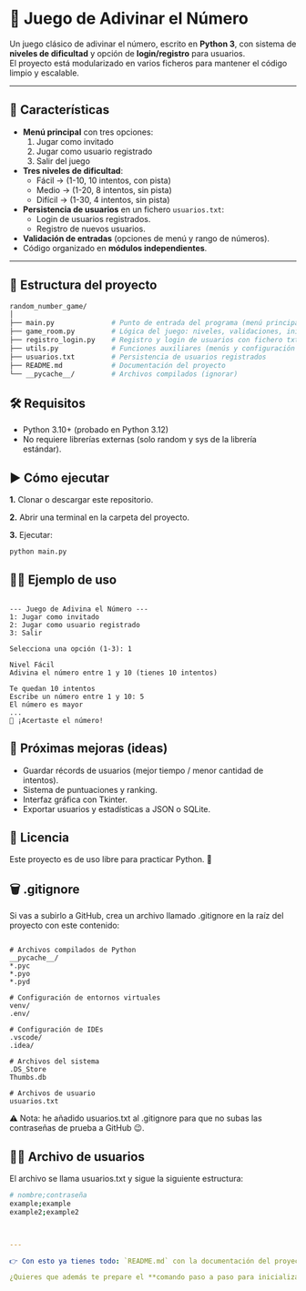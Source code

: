 # 🎲 Juego de Adivinar el Número

Un juego clásico de adivinar el número, escrito en **Python 3**, con sistema de **niveles de dificultad** y opción de **login/registro** para usuarios.  
El proyecto está modularizado en varios ficheros para mantener el código limpio y escalable.

---

## 🚀 Características

- **Menú principal** con tres opciones:
  1. Jugar como invitado
  2. Jugar como usuario registrado
  3. Salir del juego
- **Tres niveles de dificultad**:
  - Fácil → (1-10, 10 intentos, con pista)
  - Medio → (1-20, 8 intentos, sin pista)
  - Difícil → (1-30, 4 intentos, sin pista)
- **Persistencia de usuarios** en un fichero `usuarios.txt`:
  - Login de usuarios registrados.
  - Registro de nuevos usuarios.
- **Validación de entradas** (opciones de menú y rango de números).
- Código organizado en **módulos independientes**.

---

## 📂 Estructura del proyecto

```bash
random_number_game/
│
├── main.py              # Punto de entrada del programa (menú principal)
├── game_room.py         # Lógica del juego: niveles, validaciones, inicio de partida
├── registro_login.py    # Registro y login de usuarios con fichero txt
├── utils.py             # Funciones auxiliares (menús y configuración de niveles)
├── usuarios.txt         # Persistencia de usuarios registrados
├── README.md            # Documentación del proyecto
└── __pycache__/         # Archivos compilados (ignorar)
```

## 🛠️ Requisitos

- Python 3.10+ (probado en Python 3.12)
- No requiere librerías externas (solo random y sys de la librería estándar).

## ▶️ Cómo ejecutar

**1.** Clonar o descargar este repositorio.

**2.** Abrir una terminal en la carpeta del proyecto.

**3.** Ejecutar:

``` bash
python main.py
```
## 🧑‍💻 Ejemplo de uso

``` text

--- Juego de Adivina el Número ---
1: Jugar como invitado
2: Jugar como usuario registrado
3: Salir

Selecciona una opción (1-3): 1

Nivel Fácil
Adivina el número entre 1 y 10 (tienes 10 intentos)

Te quedan 10 intentos
Escribe un número entre 1 y 10: 5
El número es mayor
...
🎉 ¡Acertaste el número!
```

## 📌 Próximas mejoras (ideas)

- Guardar récords de usuarios (mejor tiempo / menor cantidad de intentos).
- Sistema de puntuaciones y ranking.
- Interfaz gráfica con Tkinter.
- Exportar usuarios y estadísticas a JSON o SQLite.

## 📄 Licencia

Este proyecto es de uso libre para practicar Python. 🚀

## 🗑️ .gitignore

Si vas a subirlo a GitHub, crea un archivo llamado .gitignore en la raíz del proyecto con este contenido:

``` gitignore

# Archivos compilados de Python
__pycache__/
*.pyc
*.pyo
*.pyd

# Configuración de entornos virtuales
venv/
.env/

# Configuración de IDEs
.vscode/
.idea/

# Archivos del sistema
.DS_Store
Thumbs.db

# Archivos de usuario
usuarios.txt
```
⚠️ Nota: he añadido usuarios.txt al .gitignore para que no subas las contraseñas de prueba a GitHub 😉.

## 🙍‍♂️ Archivo de usuarios

El archivo se llama usuarios.txt y sigue la siguiente estructura:

``` bash
# nombre;contraseña
example;example
example2;example2
```

``` yaml


---

👉 Con esto ya tienes todo: `README.md` con la documentación del proyecto y `.gitignore` para mantener limpio tu repo.  

¿Quieres que además te prepare el **comando paso a paso para inicializar el repo en GitHub** (git init, commit, push, etc.) para que lo publiques directamente?
```
